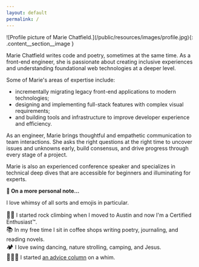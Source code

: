 ```yaml
---
layout: default
permalink: /
---
```


<div class="content__section">
  <div class="content__section__media align-center" markdown="block">
![Profile picture of Marie Chatfield.](/public/resources/images/profile.jpg){: .content__section__image }
  </div>
  <div class="content__section__text content__section__text--align-title" markdown="block">

Marie Chatfield writes code and poetry, sometimes at the same time. As a front-end engineer, she is passionate about creating inclusive experiences and understanding foundational web technologies at a deeper level.

Some of Marie's areas of expertise include:

- incrementally migrating legacy front-end applications to modern technologies;
- designing and implementing full-stack features with complex visual requirements;
- and building tools and infrastructure to improve developer experience and efficiency.

As an engineer, Marie brings thoughtful and empathetic communication to team interactions. She asks the right questions at the right time to uncover issues and unknowns early, build consensus, and drive progress through every stage of a project.

Marie is also an experienced conference speaker and specializes in technical deep dives that are accessible for beginners and illuminating for experts.
</div>
</div>
<div class="align-center" markdown="block">

__👋 On a more personal note...__

I love whimsy of all sorts and emojis in particular.

<big>🧗‍♀️</big> I started rock climbing when I moved to Austin and now I'm a Certified Enthusiast™.
<br><big>📚</big> In my free time I sit in coffee shops writing poetry, journaling, and reading novels.
<br><big>🏕</big> I love swing dancing, nature strolling, camping, and Jesus.
<br><big>💁🏻‍♀️</big> I started <a href="https://dear.mariechatfield.com">an advice column</a> on a whim.
</div>